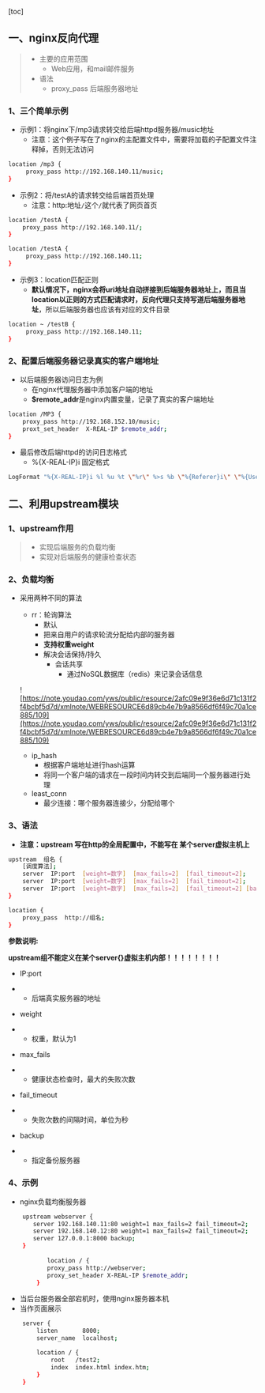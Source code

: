 [toc]

## 一、nginx反向代理

> * 主要的应用范围
>   * Web应用，和mail邮件服务
> * 语法
>   * proxy_pass 后端服务器地址

### 1、三个简单示例

* 示例1：将nginx下/mp3请求转交给后端httpd服务器/music地址
  * 注意：这个例子写在了nginx的主配置文件中，需要将加载的子配置文件注释掉，否则无法访问

```bash
location /mp3 {
     proxy_pass http://192.168.140.11/music;
}
```

* 示例2：将/testA的请求转交给后端首页处理
  * 注意：http:地址`/`这个`/`就代表了网页首页

```bash
location /testA {
	proxy_pass http://192.168.140.11/;
}
```

```bash
location /testA {
     proxy_pass http://192.168.140.11;
}
```



* 示例3：location匹配正则
  * **默认情况下，nginx会将uri地址自动拼接到后端服务器地址上，而且当location以正则的方式匹配请求时，反向代理只支持写道后端服务器地址**，所以后端服务器也应该有对应的文件目录

```bash
location ~ /testB {
     proxy_pass http://192.168.140.11;
} 
```

### 2、配置后端服务器记录真实的客户端地址

* 以后端服务器访问日志为例
  * 在nginx代理服务器中添加客户端的地址
  * **$remote_addr**是nginx内置变量，记录了真实的客户端地址

```bash
location /MP3 {
	proxy_pass http://192.168.152.10/music;
	proxt_set_header  X-REAL-IP $remote_addr;
}
```

* 最后修改后端httpd的访问日志格式
  * %{X-REAL-IP}i   固定格式

```bash
LogFormat "%{X-REAL-IP}i %l %u %t \"%r\" %>s %b \"%{Referer}i\" \"%{User-Agent}i\"" combined
```

## 二、利用upstream模块

### 1、upstream作用

> * 实现后端服务的负载均衡
> * 实现对后端服务的健康检查状态

### 2、负载均衡

* 采用两种不同的算法
  * rr：轮询算法
    * 默认
    * 把来自用户的请求轮流分配给内部的服务器
    * **支持权重weight**
    * 解决会话保持/持久
      * 会话共享
        * 通过NoSQL数据库（redis）来记录会话信息
  
  
  
  ![https://note.youdao.com/yws/public/resource/2afc09e9f36e6d71c131f2f4bcbf5d7d/xmlnote/WEBRESOURCE6d89cb4e7b9a8566df6f49c70a1ce885/109](https://note.youdao.com/yws/public/resource/2afc09e9f36e6d71c131f2f4bcbf5d7d/xmlnote/WEBRESOURCE6d89cb4e7b9a8566df6f49c70a1ce885/109)
  
  * ip_hash
    * 根据客户端地址进行hash运算
    * 将同一个客户端的请求在一段时间内转交到后端同一个服务器进行处理
  * least_conn
    * 最少连接：哪个服务器连接少，分配给哪个

### 3、语法

* **注意：upstream 写在http的全局配置中，不能写在 某个server虚拟主机上**

```bash
upstream  组名 {
    [调度算法];
    server  IP:port  [weight=数字]  [max_fails=2]  [fail_timeout=2];
    server  IP:port  [weight=数字]  [max_fails=2]  [fail_timeout=2];
    server  IP:port  [weight=数字]  [max_fails=2]  [fail_timeout=2] [backup];
}

location {
    proxy_pass  http://组名;
}
```

**参数说明:**

**upstream组不能定义在某个server{}虚拟主机内部！！！！！！！！**

- IP:port

- - 后端真实服务器的地址

- weight

- - 权重，默认为1

- max_fails

- - 健康状态检查时，最大的失败次数

- fail_timeout

- - 失败次数的间隔时间，单位为秒

- backup

- - 指定备份服务器

### 4、示例

* nginx负载均衡服务器

```bash
    upstream webserver {
       server 192.168.140.11:80 weight=1 max_fails=2 fail_timeout=2;
       server 192.168.140.12:80 weight=1 max_fails=2 fail_timeout=2;
       server 127.0.0.1:8000 backup;
    }
    
           location / {
           proxy_pass http://webserver;
           proxy_set_header X-REAL-IP $remote_addr;
        }
```

* 当后台服务器全部宕机时，使用nginx服务器本机
* 当作页面展示

```bash
    server {
        listen       8000;
        server_name  localhost;

        location / {
            root   /test2;
            index  index.html index.htm;
        }
    }
```

